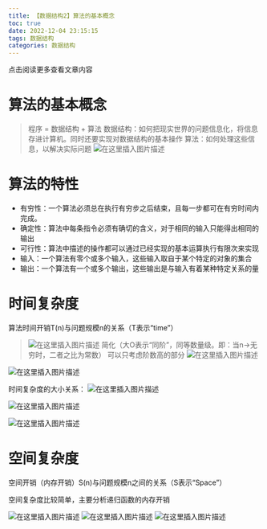 ```yaml
---
title: 【数据结构2】算法的基本概念
toc: true
date: 2022-12-04 23:15:15
tags: 数据结构
categories: 数据结构
---
```

​点击阅读更多查看文章内容<!--more-->

# 算法的基本概念
> 程序 = 数据结构 + 算法
> 数据结构：如何把现实世界的问题信息化，将信息存进计算机。同时还要实现对数据结构的基本操作
> 算法：如何处理这些信息，以解决实际问题
![在这里插入图片描述](https://cdn.jsdelivr.net/gh/shnpd/blog-pic@main/csdn/156fbbe380a62da2dcf13e928ab2ee3d_1740930275273.png)

# 算法的特性
- 有穷性：一个算法必须总在执行有穷步之后结束，且每一步都可在有穷时间内完成。
-  确定性：算法中每条指令必须有确切的含义，对于相同的输入只能得出相同的输出
- 可行性：算法中描述的操作都可以通过已经实现的基本运算执行有限次来实现
- 输入：一个算法有零个或多个输入，这些输入取自于某个特定的对象的集合
- 输出：一个算法有一个或多个输出，这些输出是与输入有着某种特定关系的量
 
 
 # 时间复杂度
 
 算法时间开销T(n)与问题规模n的关系（T表示“time”）


>![在这里插入图片描述](https://cdn.jsdelivr.net/gh/shnpd/blog-pic@main/csdn/a6143795f0fec666c1f0ed3669c8feab_1740930275273.png)
简化（大O表示“同阶”，同等数量级。即：当n→无穷时，二者之比为常数）
可以只考虑阶数高的部分
![在这里插入图片描述](https://cdn.jsdelivr.net/gh/shnpd/blog-pic@main/csdn/16f1ad3ed52ebc2a45bf313fccc30561_1740930275273.png)


![在这里插入图片描述](https://cdn.jsdelivr.net/gh/shnpd/blog-pic@main/csdn/e09ec8f5d9a9a5c77eeefaf1f41c1817_1740930281646.png)

时间复杂度的大小关系：
![在这里插入图片描述](https://cdn.jsdelivr.net/gh/shnpd/blog-pic@main/csdn/9f32872d58d4f5a1b4cdc84c228b825b_1740930281646.png)

![在这里插入图片描述](https://cdn.jsdelivr.net/gh/shnpd/blog-pic@main/csdn/9e803819769858d6002e18fc1564f250_1740930281646.png)

![在这里插入图片描述](https://cdn.jsdelivr.net/gh/shnpd/blog-pic@main/csdn/76b44b0c193a7a9c1a49f7c734aab352_1740930281646.png)
# 空间复杂度
空间开销（内存开销）S(n)与问题规模n之间的关系（S表示“Space”）

空间复杂度比较简单，主要分析递归函数的内存开销

![在这里插入图片描述](https://cdn.jsdelivr.net/gh/shnpd/blog-pic@main/csdn/5ef7e6dc3449b9cd329f56d76c1d5277_1740930281646.png)
![在这里插入图片描述](https://cdn.jsdelivr.net/gh/shnpd/blog-pic@main/csdn/d73cddf16b9e55dffe032ff66d72276c_1740930289149.png)
![在这里插入图片描述](https://cdn.jsdelivr.net/gh/shnpd/blog-pic@main/csdn/6f23e08cc87fb941e931469c477b90d2_1740930289149.png)


